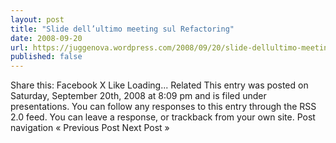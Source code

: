 ```yaml
---
layout: post
title: "Slide dell’ultimo meeting sul Refactoring"
date: 2008-09-20
url: https://juggenova.wordpress.com/2008/09/20/slide-dellultimo-meeting-sul-refactoring/
published: false 
---
```


Share this: Facebook X Like Loading... Related This entry was posted on Saturday, September 20th, 2008 at 8:09 pm and is filed under presentations. You can follow any responses to this entry through the RSS 2.0 feed. You can leave a response, or trackback from your own site. Post navigation « Previous Post Next Post »
